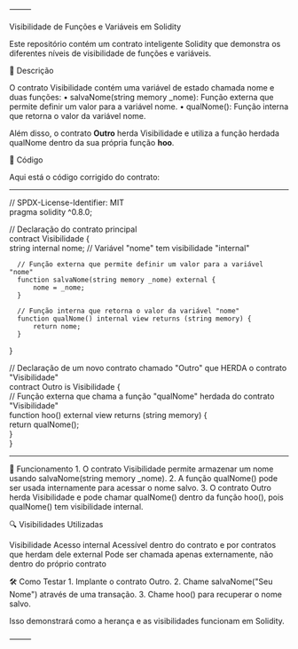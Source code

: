 ⸻

Visibilidade de Funções e Variáveis em Solidity

Este repositório contém um contrato inteligente Solidity que demonstra os diferentes níveis de visibilidade de funções e variáveis.

📝 Descrição

O contrato Visibilidade contém uma variável de estado chamada nome e duas funções:
	•	salvaNome(string memory _nome): Função externa que permite definir um valor para a variável nome.
	•	qualNome(): Função interna que retorna o valor da variável nome.

Além disso, o contrato **Outro** herda Visibilidade e utiliza a função herdada qualNome dentro da sua própria função **hoo**.

📜 Código

Aqui está o código corrigido do contrato:
******************************************************************************************
  // SPDX-License-Identifier: MIT                                                         
  pragma solidity ^0.8.0;                                                                 
                                                                                          
  // Declaração do contrato principal                                                     
  contract Visibilidade {                                                                 
      string internal nome; // Variável "nome" tem visibilidade "internal"                
                                                                                          
      // Função externa que permite definir um valor para a variável "nome"               
      function salvaNome(string memory _nome) external {                                  
          nome = _nome;                                                                   
      }                                                                                   
                                                                                          
      // Função interna que retorna o valor da variável "nome"                            
      function qualNome() internal view returns (string memory) {                         
          return nome;                                                                    
      }                                                                                   
  }                                                                                       
                                                                                          
  // Declaração de um novo contrato chamado "Outro" que HERDA o contrato "Visibilidade"   
  contract Outro is Visibilidade {                                                        
      // Função externa que chama a função "qualNome" herdada do contrato "Visibilidade"  
      function hoo() external view returns (string memory) {                              
          return qualNome();                                                              
      }                                                                                   
 }                                                                                        
********************************************************************************************
🚀 Funcionamento
	1.	O contrato Visibilidade permite armazenar um nome usando salvaNome(string memory _nome).
	2.	A função qualNome() pode ser usada internamente para acessar o nome salvo.
	3.	O contrato Outro herda Visibilidade e pode chamar qualNome() dentro da função hoo(), pois qualNome() tem visibilidade internal.

🔍 Visibilidades Utilizadas

Visibilidade	Acesso
internal	Acessível dentro do contrato e por contratos que herdam dele
external	Pode ser chamada apenas externamente, não dentro do próprio contrato

🛠️ Como Testar
	1.	Implante o contrato Outro.
	2.	Chame salvaNome("Seu Nome") através de uma transação.
	3.	Chame hoo() para recuperar o nome salvo.

Isso demonstrará como a herança e as visibilidades funcionam em Solidity.

⸻
